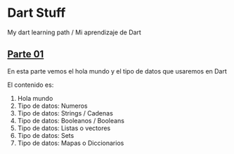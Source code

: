 # Dart Stuff
My dart learning path / Mi aprendizaje de Dart

## [Parte 01](https://github.com/Benqui/Dart-Stuff/tree/main/programs/part_01 "Parte 01")
En esta parte vemos el hola mundo y el tipo de datos que usaremos en Dart

El contenido es:
1. Hola mundo
2. Tipo de datos: Numeros
3. Tipo de datos: Strings / Cadenas
4. Tipo de datos: Booleanos / Booleans
5. Tipo de datos: Listas o vectores
6. Tipo de datos: Sets
7. Tipo de datos: Mapas o Diccionarios